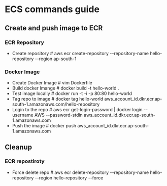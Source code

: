 # ECS commands guide #

## Create and push image to ECR ##

### ECR Repository ###
* Create repository # aws ecr create-repository --repository-name hello-repository --region ap-south-1 

### Docker Image ###
* Create Docker Image # vim Dockerfile
* Build docker Imange # docker build -t hello-world .
* Test image locally  # docker run -t -i -p 80:80 hello-world
* Tag repo to image   # docker tag hello-world aws_account_id.dkr.ecr.ap-south-1.amazonaws.com/hello-repository
* Login to the repo   # aws ecr get-login-password | docker login --username AWS --password-stdin aws_account_id.dkr.ecr.ap-south-1.amazonaws.com
* Push the image      # docker push aws_account_id.dkr.ecr.ap-south-1.amazonaws.com


## Cleanup ##
### ECR repostiroty ###
* Force delete repo   # aws ecr delete-repository --repository-name hello-repository --region hello-repository --force

